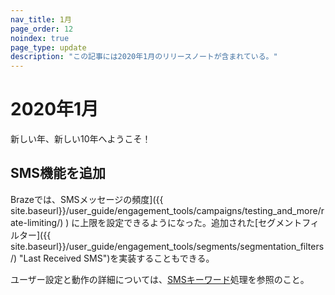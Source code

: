 ```yaml
---
nav_title: 1月
page_order: 12
noindex: true
page_type: update
description: "この記事には2020年1月のリリースノートが含まれている。"
---
```

# 2020年1月

新しい年、新しい10年へようこそ！ 

## SMS機能を追加

Brazeでは、SMSメッセージの頻度]({{ site.baseurl}}/user_guide/engagement_tools/campaigns/testing_and_more/rate-limiting/) ) に上限を設定できるようになった。追加された\[セグメントフィルター]({{ site.baseurl}}/user_guide/engagement_tools/segments/segmentation_filters/) "Last Received SMS")を実装することもできる。

ユーザー設定と動作の詳細については、[SMSキーワード](/docs/user_guide/message_building_by_channel/sms/keywords/)処理を参照のこと。
